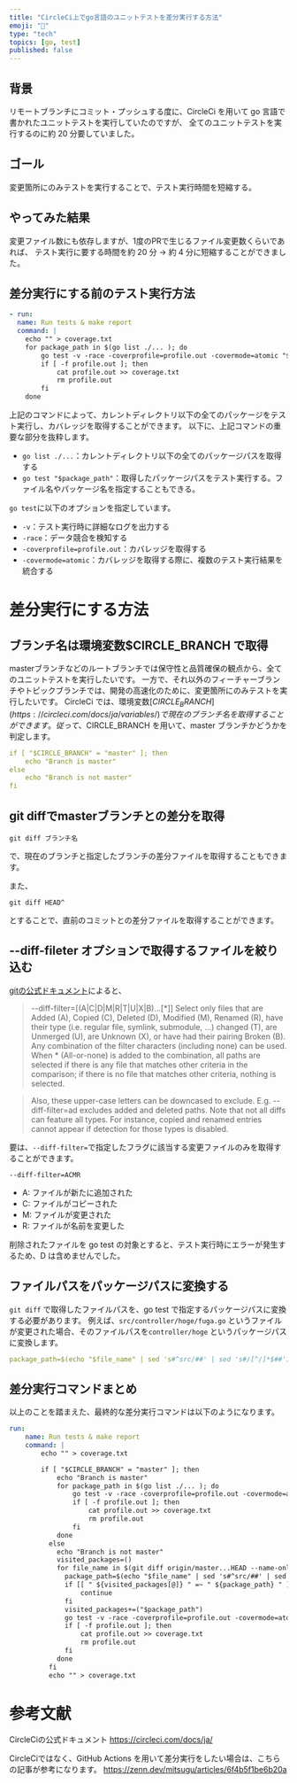 ```yaml
---
title: "CircleCi上でgo言語のユニットテストを差分実行する方法"
emoji: "📙"
type: "tech"
topics: [go, test]
published: false
---
```


## 背景

リモートブランチにコミット・プッシュする度に、CircleCi を用いて go 言語で書かれたユニットテストを実行していたのですが、
全てのユニットテストを実行するのに約 20 分要していました。

## ゴール

変更箇所にのみテストを実行することで、テスト実行時間を短縮する。

## やってみた結果

変更ファイル数にも依存しますが、1度のPRで生じるファイル変更数くらいであれば、
テスト実行に要する時間を約 20 分 → 約 4 分に短縮することができました。

## 差分実行にする前のテスト実行方法

``` yaml
- run:
  name: Run tests & make report
  command: |
    echo "" > coverage.txt
    for package_path in $(go list ./... ); do
        go test -v -race -coverprofile=profile.out -covermode=atomic "$package_path"
        if [ -f profile.out ]; then
            cat profile.out >> coverage.txt
            rm profile.out
        fi
    done
```

上記のコマンドによって、カレントディレクトリ以下の全てのパッケージをテスト実行し、カバレッジを取得することができます。
以下に、上記コマンドの重要な部分を抜粋します。
- `go list ./...`：カレントディレクトリ以下の全てのパッケージパスを取得する
- `go test "$package_path"`：取得したパッケージパスをテスト実行する。ファイル名やパッケージ名を指定することもできる。

`go test`に以下のオプションを指定しています。
  - `-v`：テスト実行時に詳細なログを出力する
  - `-race`：データ競合を検知する
  - `-coverprofile=profile.out`：カバレッジを取得する
  - `-covermode=atomic`：カバレッジを取得する際に、複数のテスト実行結果を統合する


# 差分実行にする方法
## ブランチ名は環境変数$CIRCLE_BRANCH で取得

masterブランチなどのルートブランチでは保守性と品質確保の観点から、全てのユニットテストを実行したいです。
一方で、それ以外のフィーチャーブランチやトピックブランチでは、開発の高速化のために、変更箇所にのみテストを実行したいです。
CircleCi では、環境変数[$CIRCLE_BRANCH](https://circleci.com/docs/ja/variables/)で現在のブランチ名を取得することができます。
従って、$CIRCLE_BRANCH を用いて、master ブランチかどうかを判定します。

```yaml
if [ "$CIRCLE_BRANCH" = "master" ]; then
    echo "Branch is master"
else
    echo "Branch is not master"
fi
```

## git diffでmasterブランチとの差分を取得


```
git diff ブランチ名
```

で、現在のブランチと指定したブランチの差分ファイルを取得することもできます。

また、

```
git diff HEAD^
```

とすることで、直前のコミットとの差分ファイルを取得することができます。

## --diff-fileter オプションで取得するファイルを絞り込む

[gitの公式ドキュメント](https://git-scm.com/docs/git-diff)によると、

>  --diff-filter=[(A|C|D|M|R|T|U|X|B)…​[*]]
>   Select only files that are Added (A), Copied (C), Deleted (D), Modified (M), Renamed (R), have their type (i.e. regular file, symlink, submodule, …​) changed (T), are Unmerged (U), are Unknown (X), or have had their pairing Broken (B). Any combination of the filter characters (including none) can be used. When \* (All-or-none) is added to the combination, all paths are selected if there is any file that matches other criteria in the comparison; if there is no file that matches other criteria, nothing is selected.

> Also, these upper-case letters can be downcased to exclude. E.g. --diff-filter=ad excludes added and deleted paths.
> Note that not all diffs can feature all types. For instance, copied and renamed entries cannot appear if detection for those types is disabled.

要は、`--diff-filter=`で指定したフラグに該当する変更ファイルのみを取得することができます。

`--diff-filter=ACMR`

- A: ファイルが新たに追加された
- C: ファイルがコピーされた
- M: ファイルが変更された
- R: ファイルが名前を変更した

削除されたファイルを go test の対象とすると、テスト実行時にエラーが発生するため、D は含めませんでした。

## ファイルパスをパッケージパスに変換する
`git diff` で取得したファイルパスを、go test で指定するパッケージパスに変換する必要があります。
例えば、`src/controller/hoge/fuga.go` というファイルが変更された場合、そのファイルパスを`controller/hoge` というパッケージパスに変換します。

```yaml
package_path=$(echo "$file_name" | sed 's#^src/##' | sed 's#/[^/]*$##')
```


## 差分実行コマンドまとめ
以上のことを踏まえた、最終的な差分実行コマンドは以下のようになります。
```yaml
run:
    name: Run tests & make report
    command: |
        echo "" > coverage.txt

        if [ "$CIRCLE_BRANCH" = "master" ]; then
            echo "Branch is master"
            for package_path in $(go list ./... ); do
                go test -v -race -coverprofile=profile.out -covermode=atomic "$package_path"
                if [ -f profile.out ]; then
                    cat profile.out >> coverage.txt
                    rm profile.out
                fi
            done
          else
            echo "Branch is not master"
            visited_packages=()
            for file_name in $(git diff origin/master...HEAD --name-only --diff-filter=ACMR | grep "\.go$"); do
              package_path=$(echo "$file_name" | sed 's#^src/##' | sed 's#/[^/]*$##')
              if [[ " ${visited_packages[@]} " =~ " ${package_path} " ]]; then
                  continue
              fi
              visited_packages+=("$package_path")
              go test -v -race -coverprofile=profile.out -covermode=atomic "$package_path"
              if [ -f profile.out ]; then
                  cat profile.out >> coverage.txt
                  rm profile.out
              fi
            done
          fi
          echo "" > coverage.txt
```

# 参考文献

CircleCiの公式ドキュメント
https://circleci.com/docs/ja/

CircleCiではなく、GitHub Actions を用いて差分実行をしたい場合は、こちらの記事が参考になります。
https://zenn.dev/mitsugu/articles/6f4b5f1be6b20a
